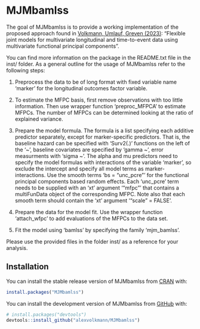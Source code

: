 
<!-- README.md is generated from README.Rmd. Please edit that file -->

# MJMbamlss

<!-- badges: start -->
<!-- badges: end -->

The goal of MJMbamlss is to provide a working implementation of the
proposed approach found in [Volkmann, Umlauf, Greven
(2023)](https://arxiv.org/abs/2311.06409): “Flexible joint models for
multivariate longitudinal and time-to-event data using multivariate
functional principal components”.

You can find more information on the package in the README.txt file in
the inst/ folder. As a general outline for the usage of MJMbamlss refer
to the following steps:

1.  Preprocess the data to be of long format with fixed variable name
    ‘marker’ for the longitudinal outcomes factor variable.

2.  To estimate the MFPC basis, first remove observations with too
    little information. Then use wrapper function ‘preproc\_MFPCA’ to
    estimate MFPCs. The number of MFPCs can be determined looking at the
    ratio of explained variance.

3.  Prepare the model formula. The formula is a list specifying each
    additive predictor separately, except for marker-specific
    predictors. That is, the baseline hazard can be specified with
    ‘Surv2(.)’ functions on the left of the ‘\~’, baseline covariates
    are specified by ‘gamma \~’, error measurments with ‘sigma \~’. The
    alpha and mu predictors need to specify the model formulas with
    interactions of the variable ‘marker’, so exclude the intercept and
    specify all model terms as marker-interactions. Use the smooth terms
    ‘bs = “unc\_pcre”’ for the functional principal components based
    random effects. Each ‘unc\_pcre’ term needs to be supplied with an
    ‘xt’ argument ‘“mfpc”’ that contains a multiFunData object of the
    corresponding MFPC. Note also that each smooth term should contain
    the ‘xt’ argument ‘“scale” = FALSE’.

4.  Prepare the data for the model fit. Use the wrapper function
    ‘attach\_wfpc’ to add evaluations of the MFPCs to the data set.

5.  Fit the model using ‘bamlss’ by specifying the family ‘mjm\_bamlss’.

Please use the provided files in the folder inst/ as a reference for
your analysis.

## Installation

You can install the stable release version of MJMbamlss from
[CRAN](https://cran.r-project.org/) with:

``` r
install.packages("MJMbamlss")
```

You can install the development version of MJMbamlss from
[GitHub](https://github.com/) with:

``` r
# install.packages("devtools")
devtools::install_github("alexvolkmann/MJMbamlss")
```
